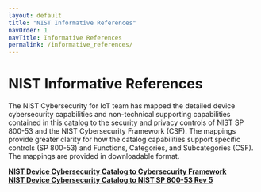 ```yaml
---
layout: default
title: "NIST Informative References"
navOrder: 1
navTitle: Informative References
permalink: /informative_references/
---
```


# NIST Informative References

The NIST Cybersecurity for IoT team has mapped the detailed device cybersecurity capabilities and non-technical supporting capabilities contained in this catalog to the security and privacy controls of NIST SP 800-53 and the NIST Cybersecurity Framework (CSF). The mappings provide greater clarity for how the catalog capabilities support specific controls (SP 800-53) and Functions, Categories, and Subcategories (CSF). The mappings are provided in downloadable format.

[**NIST Device Cybersecurity Catalog to Cybersecurity Framework**]({{site.baseurl}}/{{page.collection}}/files/NIST_Device_Cybersecurity_Catalog_to_CSF.xlsx)  
[**NIST Device Cybersecurity Catalog to NIST SP 800-53 Rev 5**]({{site.baseurl}}/{{page.collection}}/files/NIST_IoT_Capabilities_Mapping_to_800-53(Rev5).xlsx)  

